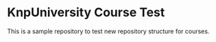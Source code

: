 KnpUniversity Course Test
=========================

This is a sample repository to test new repository structure for courses.
